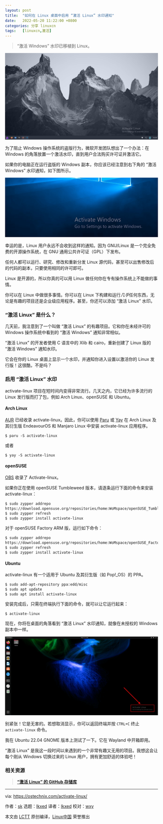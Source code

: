 ```yaml
---
layout: post
title:	"如何在 Linux 桌面中启用 “激活 Linux” 水印通知"
date:	2022-05-20 11:22:00 +0800 
categories:	分享 linuxcn 
tags:	[linuxcn,激活]
---
```




> 
> “激活 Windows” 水印已移植到 Linux。
> 
> 
> 


![](/Asserts/Images/album/202205/20/112226f7zmsvqqvt9tln9n.jpg)


为了阻止 Windows 操作系统的盗版行为，微软开发团队想出了一个办法：在 Windows 的角落放置一个激活水印，直到用户合法购买许可证并激活它。


如果你的电脑正在运行盗版的 Windows 副本，你应该已经注意到右下角的 “激活 Windows” 水印通知，如下图所示。


![“激活 Windows” 通知](/Asserts/Images/album/202205/20/112229qa1nq5w4q7yezxxg.png)


幸运的是，Linux 用户永远不会收到这样的通知。因为 GNU/Linux 是一个完全免费的开源操作系统，在 GNU 通用公共许可证（GPL）下发布。


任何人都可以运行、研究、修改和重新分发 Linux 源代码，甚至可以出售修改后的代码的副本，只要使用相同的许可即可。


Linux 是开源的，所以你真的可以用 Linux 做任何你在专有操作系统上不能做的事情。


你可以在 Linux 中做很多事情。你可以在 Linux 下构建和运行*几乎*任何东西，无论是有趣的项目还是企业级应用程序。甚至，你还可以添加 “激活 Linux” 水印。


### “激活 Linux” 是什么？


几天前，我注意到了一个叫做 “激活 Linux” 的有趣项目。它和你在未经许可的 Windows 操作系统中看到的 “激活 Windows” 通知非常相似。


“激活 Linux” 的开发者使用 C 语言中的 Xlib 和 cairo，重新创建了 Linux 版的 “激活 Windows” 通知水印。


它会在你的 Linux 桌面上显示一个水印，并通知你进入设置以激活你的 Linux 发行版！这很酷，不是吗？


### 启用 “激活 Linux” 水印


activate-linux 项目在短时间内变得非常流行。几天之内，它已经为许多流行的 Linux 发行版而打了包，例如 Arch Linux、openSUSE 和 Ubuntu。


#### Arch Linux


[AUR](https://aur.archlinux.org/packages/activate-linux-git) 已经收录 activate-linux。因此，你可以使用 [Paru](https://ostechnix.com/how-to-install-paru-aur-helper-in-arch-linux/) 或 [Yay](https://ostechnix.com/yay-found-yet-another-reliable-aur-helper/) 在 Arch Linux 及其衍生版 EndeavourOS 和 Manjaro Linux 中安装 activate-linux 应用程序。



```
$ paru -S activate-linux

```

或者



```
$ yay -S activate-linux

```

#### openSUSE


[OBS](https://software.opensuse.org//download.html?project=home%3AWoMspace&package=activate-linux) 收录了 Activate-linux。


如果你正在使用 openSUSE Tumbleweed 版本，请逐条运行下面的命令来安装 activate-linux：



```
$ sudo zypper addrepo https://download.opensuse.org/repositories/home:WoMspace/openSUSE_Tumbleweed/home:WoMspace.repo
$ sudo zypper refresh
$ sudo zypper install activate-linux

```

对于 openSUSE Factory ARM 版，运行如下命令：



```
$ sudo zypper addrepo https://download.opensuse.org/repositories/home:WoMspace/openSUSE_Factory_ARM/home:WoMspace.repo
$ sudo zypper refresh
$ sudo zypper install activate-linux

```

#### Ubuntu


activate-linux 有一个适用于 Ubuntu 及其衍生版（如 Pop!\_OS）的 PPA。



```
$ sudo add-apt-repository ppa:edd/misc
$ sudo apt update
$ sudo apt install activate-linux

```

安装完成后，只需在终端执行下面的命令，就可以让它运行起来：



```
$ activate-linux

```

现在，你将在桌面的角落看到 “激活 Linux” 水印通知，就像在未授权的 Windows 副本中一样。


![桌面上的 “激活 Linux” 水印](/Asserts/Images/album/202205/20/112229e4r4w44rtuczutaz.png)


别紧张！它是无害的。若想取消显示，你可以返回终端并按 `CTRL+C` 终止 `activate-linux` 命令。


我在 Ubuntu 22.04 GNOME 版本上测试了一下。它在 Wayland 中开箱即用。


“激活 Linux” 是我这一段时间以来遇到的一个非常有趣又无用的项目。我想这会让每个刚从 Windows 切换过来的 Linux 用户，拥有更加舒适的体验吧！


### 相关资源



> 
> **[“激活 Linux” 的 GitHub 存储库](https://github.com/MrGlockenspiel/activate-linux)**
> 
> 
> 




---


via: <https://ostechnix.com/activate-linux/>


作者：[sk](https://ostechnix.com/author/sk/) 选题：[lkxed](https://github.com/lkxed) 译者：[lkxed](https://github.com/lkxed) 校对：[wxy](https://github.com/wxy)


本文由 [LCTT](https://github.com/LCTT/TranslateProject) 原创编译，[Linux中国](https://linux.cn/) 荣誉推出
